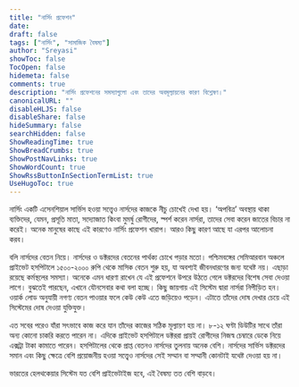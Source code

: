 ```yaml
---
title: "নার্সিং প্রফেশন"
date:  
draft: false
tags: ["নার্সিং", "সামাজিক বৈষম্য"] 
author: "Sreyasi"
showToc: false
TocOpen: false
hidemeta: false
comments: true
description: "নার্সিং প্রফেশনের সমস্যাগুলো এবং তাদের অবমূল্যায়নের কারণ বিশ্লেষণ।"
canonicalURL: ""
disableHLJS: false
disableShare: false
hideSummary: false
searchHidden: false
ShowReadingTime: true
ShowBreadCrumbs: true
ShowPostNavLinks: true
ShowWordCount: true
ShowRssButtonInSectionTermList: true
UseHugoToc: true
---
```


নার্সিং একটি এসেনশিয়াল সার্ভিস হওয়া সত্ত্বেও নার্সদের কাজকে নীচু চোখেই দেখা হয়। ‘অপবিত্র’ অবস্থায় থাকা ব্যক্তিদের, যেমন, প্রসূতি মাতা, সদ্যোজাত কিংবা মুমর্ষু রোগীদের, স্পর্শ করেন নার্সরা, তাদের সেবা করেন জাতের বিচার না করেই। অনেক মানুষের কাছে এই কারণেও নার্সিং প্রফেশন খারাপ। আরও কিছু কারণ আছে যা এরপর আলোচনা করব।  

বলি নার্সদের বেতন নিয়ে। নার্সদের ও ডক্টরদের বেতনের পার্থক্য চোখে পড়ার মতো। পশ্চিমবঙ্গের সেমিআরবান অঞ্চলে প্রাইভেট হসপিটালে ১৫০০-২০০০ রুপি থেকে মাসিক বেতন শুরু হয়, যা অবশ্যই জীবনধারণের জন্য যথেষ্ট নয়। এছাড়া রয়েছে কর্মস্থলের সমস্যা। অনেকে এমন ধারণা রাখেন যে এই প্রফেশনে উপরে উঠতে গেলে ডক্টরদের বিশেষ সেবা দেওয়া লাগে। বুঝতেই পারছেন, এখানে যৌনসেবার কথা বলা হচ্ছে। কিছু জায়গায় এই সিস্টেম দ্বারা নার্সরা নিপীড়িত হন। ওয়ার্ক লোড অনুযায়ী নগণ্য বেতন পাওয়ার ফলে কেউ কেউ এতে জড়িয়েও পড়েন। এটাতে তাঁদের দোষ দেখার চেয়ে এই সিস্টেমের দোষ দেওয়া যুক্তিযুক্ত।  

এত সবের পরেও যাঁরা সৎভাবে কাজ করে যান তাঁদের কাজের সঠিক মূল্যায়ণ হয় না। ৮-১২ ঘণ্টা ডিউটির সাথে তাঁরা অন্য কোনো চাকরি করতে পারেন না। এদিকে প্রাইভেট হসপিটালে ডক্টররা প্রায়ই রোগীদের নিজস্ব চেম্বারে ডেকে নিয়ে এক্সট্রা টাকা কামাতে পারেন। হসপিটালের থেকে প্রাপ্ত বেতনও নার্সদের তুলনায় অনেক বেশি। নার্সদের সার্ভিস ডক্টরদের সমান এবং কিছু ক্ষেত্রে বেশি প্রয়োজনীয় হওয়া সত্ত্বেও নার্সদের সেই সম্মান বা সম্মানী কোনটাই যথেষ্ট দেওয়া হয় না।  

ভারতের হেলথকেয়ার সিস্টেম যত বেশি প্রাইভেটাইজ হবে, এই বৈষম্য তত বেশি বাড়বে।
